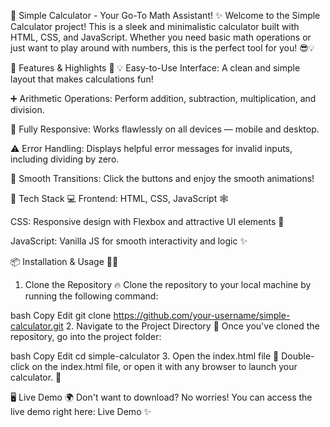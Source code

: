 🧮 Simple Calculator - Your Go-To Math Assistant! ✨
Welcome to the Simple Calculator project! This is a sleek and minimalistic calculator built with HTML, CSS, and JavaScript. Whether you need basic math operations or just want to play around with numbers, this is the perfect tool for you! 😎💡

🔧 Features & Highlights 🌟
💡 Easy-to-Use Interface: A clean and simple layout that makes calculations fun!

➕ Arithmetic Operations: Perform addition, subtraction, multiplication, and division.

📱 Fully Responsive: Works flawlessly on all devices — mobile and desktop.

⚠️ Error Handling: Displays helpful error messages for invalid inputs, including dividing by zero.

🎨 Smooth Transitions: Click the buttons and enjoy the smooth animations!

🚀 Tech Stack 💻
Frontend: HTML, CSS, JavaScript 🕸️

CSS: Responsive design with Flexbox and attractive UI elements 🎨

JavaScript: Vanilla JS for smooth interactivity and logic ✨

📦 Installation & Usage 👩‍💻
1. Clone the Repository 🔥
Clone the repository to your local machine by running the following command:

bash
Copy
Edit
git clone https://github.com/your-username/simple-calculator.git
2. Navigate to the Project Directory 💼
Once you've cloned the repository, go into the project folder:

bash
Copy
Edit
cd simple-calculator
3. Open the index.html file 📂
Double-click on the index.html file, or open it with any browser to launch your calculator. 🚀

🖥️ Live Demo 🌍
Don't want to download? No worries! You can access the live demo right here:
Live Demo ✨
